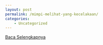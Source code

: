 ```yaml
---
layout: post
permalink: /mimpi-melihat-yang-kecelakaan/
categories:
    - Uncategorized
---
```


[Baca Selengkapnya](/07)